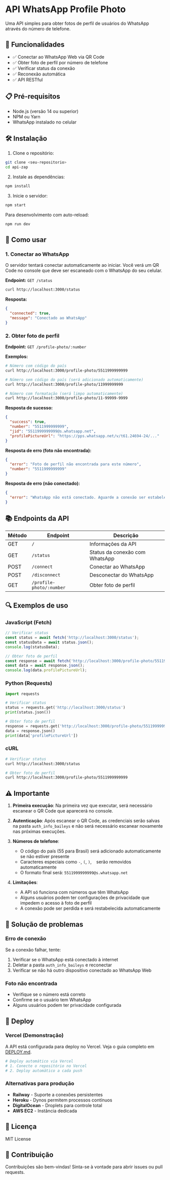 # API WhatsApp Profile Photo

Uma API simples para obter fotos de perfil de usuários do WhatsApp através do número de telefone.

## 🚀 Funcionalidades

- ✅ Conectar ao WhatsApp Web via QR Code
- ✅ Obter foto de perfil por número de telefone
- ✅ Verificar status da conexão
- ✅ Reconexão automática
- ✅ API RESTful

## 📋 Pré-requisitos

- Node.js (versão 14 ou superior)
- NPM ou Yarn
- WhatsApp instalado no celular

## 🛠️ Instalação

1. Clone o repositório:
```bash
git clone <seu-repositorio>
cd api-zap
```

2. Instale as dependências:
```bash
npm install
```

3. Inicie o servidor:
```bash
npm start
```

Para desenvolvimento com auto-reload:
```bash
npm run dev
```

## 🔧 Como usar

### 1. Conectar ao WhatsApp

O servidor tentará conectar automaticamente ao iniciar. Você verá um QR Code no console que deve ser escaneado com o WhatsApp do seu celular.

**Endpoint:** `GET /status`
```bash
curl http://localhost:3000/status
```

**Resposta:**
```json
{
  "connected": true,
  "message": "Conectado ao WhatsApp"
}
```

### 2. Obter foto de perfil

**Endpoint:** `GET /profile-photo/:number`

**Exemplos:**
```bash
# Número com código do país
curl http://localhost:3000/profile-photo/5511999999999

# Número sem código do país (será adicionado automaticamente)
curl http://localhost:3000/profile-photo/11999999999

# Número com formatação (será limpo automaticamente)
curl http://localhost:3000/profile-photo/11-99999-9999
```

**Resposta de sucesso:**
```json
{
  "success": true,
  "number": "5511999999999",
  "jid": "5511999999999@s.whatsapp.net",
  "profilePictureUrl": "https://pps.whatsapp.net/v/t61.24694-24/..."
}
```

**Resposta de erro (foto não encontrada):**
```json
{
  "error": "Foto de perfil não encontrada para este número",
  "number": "5511999999999"
}
```

**Resposta de erro (não conectado):**
```json
{
  "error": "WhatsApp não está conectado. Aguarde a conexão ser estabelecida."
}
```

## 📚 Endpoints da API

| Método | Endpoint | Descrição |
|--------|----------|-----------|
| GET | `/` | Informações da API |
| GET | `/status` | Status da conexão com WhatsApp |
| POST | `/connect` | Conectar ao WhatsApp |
| POST | `/disconnect` | Desconectar do WhatsApp |
| GET | `/profile-photo/:number` | Obter foto de perfil |

## 🔍 Exemplos de uso

### JavaScript (Fetch)
```javascript
// Verificar status
const status = await fetch('http://localhost:3000/status');
const statusData = await status.json();
console.log(statusData);

// Obter foto de perfil
const response = await fetch('http://localhost:3000/profile-photo/5511999999999');
const data = await response.json();
console.log(data.profilePictureUrl);
```

### Python (Requests)
```python
import requests

# Verificar status
status = requests.get('http://localhost:3000/status')
print(status.json())

# Obter foto de perfil
response = requests.get('http://localhost:3000/profile-photo/5511999999999')
data = response.json()
print(data['profilePictureUrl'])
```

### cURL
```bash
# Verificar status
curl http://localhost:3000/status

# Obter foto de perfil
curl http://localhost:3000/profile-photo/5511999999999
```

## ⚠️ Importante

1. **Primeira execução**: Na primeira vez que executar, será necessário escanear o QR Code que aparecerá no console.

2. **Autenticação**: Após escanear o QR Code, as credenciais serão salvas na pasta `auth_info_baileys` e não será necessário escanear novamente nas próximas execuções.

3. **Números de telefone**: 
   - O código do país (55 para Brasil) será adicionado automaticamente se não estiver presente
   - Caracteres especiais como `-`, `(`, `)`, ` ` serão removidos automaticamente
   - O formato final será: `5511999999999@s.whatsapp.net`

4. **Limitações**:
   - A API só funciona com números que têm WhatsApp
   - Alguns usuários podem ter configurações de privacidade que impedem o acesso à foto de perfil
   - A conexão pode ser perdida e será restabelecida automaticamente

## 🐛 Solução de problemas

### Erro de conexão
Se a conexão falhar, tente:
1. Verificar se o WhatsApp está conectado à internet
2. Deletar a pasta `auth_info_baileys` e reconectar
3. Verificar se não há outro dispositivo conectado ao WhatsApp Web

### Foto não encontrada
- Verifique se o número está correto
- Confirme se o usuário tem WhatsApp
- Alguns usuários podem ter privacidade configurada

## 🚀 Deploy

### Vercel (Demonstração)
A API está configurada para deploy no Vercel. Veja o guia completo em [DEPLOY.md](DEPLOY.md).

```bash
# Deploy automático via Vercel
# 1. Conecte o repositório no Vercel
# 2. Deploy automático a cada push
```

### Alternativas para produção
- **Railway** - Suporte a conexões persistentes
- **Heroku** - Dynos permitem processos contínuos  
- **DigitalOcean** - Droplets para controle total
- **AWS EC2** - Instância dedicada

## 📄 Licença

MIT License

## 🤝 Contribuição

Contribuições são bem-vindas! Sinta-se à vontade para abrir issues ou pull requests. 
